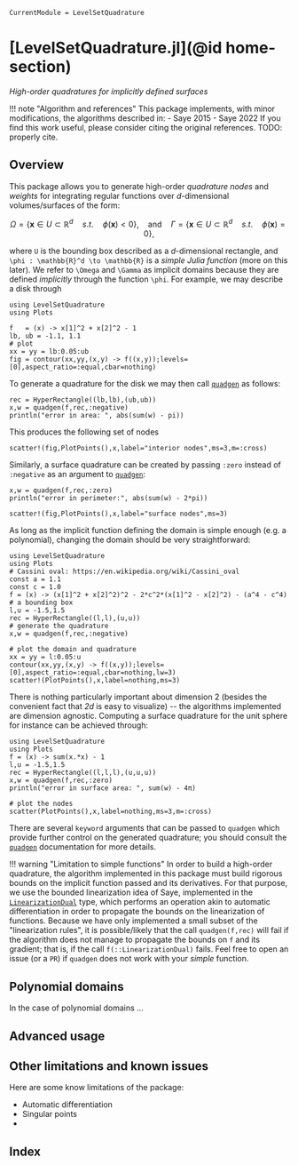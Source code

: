 ```@meta
CurrentModule = LevelSetQuadrature
```

# [LevelSetQuadrature.jl](@id home-section)

*High-order quadratures for implicitly defined surfaces*

!!! note "Algorithm and references"
    This package implements, with minor modifications, the algorithms described
    in:
    - Saye 2015
    - Saye 2022
    If you find this work useful, please consider citing the original
    references. 
    TODO: properly cite.

## Overview

This package allows you to generate high-order *quadrature nodes* and *weights*
for integrating regular functions over $d$-dimensional volumes/surfaces of
the form:

```math
\Omega = \{\boldsymbol{x} \in U \subset \mathbb{R}^d \quad s.t. \quad  \phi(\boldsymbol{x}) < 0\}, \quad \text{and} \quad \Gamma = \{\boldsymbol{x} \in U \subset \mathbb{R}^d \quad s.t. \quad  \phi(\boldsymbol{x}) = 0\},
```

where ``U`` is the bounding box described as a $d$-dimensional rectangle, and
``\phi : \mathbb{R}^d \to \mathbb{R}`` is a *simple Julia function* (more on
this later). We refer to ``\Omega`` and
``\Gamma`` as implicit domains because they are defined *implicitly* through the
function ``\phi``. For example, we may describe a disk through

```@example circle
using LevelSetQuadrature
using Plots

f   = (x) -> x[1]^2 + x[2]^2 - 1
lb, ub = -1.1, 1.1
# plot
xx = yy = lb:0.05:ub
fig = contour(xx,yy,(x,y) -> f((x,y));levels=[0],aspect_ratio=:equal,cbar=nothing)
```

To generate a quadrature for the disk we may then call [`quadgen`](@ref) as follows:

```@example circle
rec = HyperRectangle((lb,lb),(ub,ub))
x,w = quadgen(f,rec,:negative)
println("error in area: ", abs(sum(w) - pi))
```

This produces the following set of nodes

```@example circle
scatter!(fig,PlotPoints(),x,label="interior nodes",ms=3,m=:cross)
```

Similarly, a surface quadrature can be created by passing `:zero` instead of
`:negative` as an argument to [`quadgen`](@ref):

```@example circle
x,w = quadgen(f,rec,:zero)
println("error in perimeter:", abs(sum(w) - 2*pi))
```

```@example circle
scatter!(fig,PlotPoints(),x,label="surface nodes",ms=3)
```

As long as the implicit function defining the domain is simple enough (e.g. a
polynomial), changing the domain should be very straightforward:

```@example cassini
using LevelSetQuadrature
using Plots
# Cassini oval: https://en.wikipedia.org/wiki/Cassini_oval
const a = 1.1
const c = 1.0
f = (x) -> (x[1]^2 + x[2]^2)^2 - 2*c^2*(x[1]^2 - x[2]^2) - (a^4 - c^4)
# a bounding box
l,u = -1.5,1.5
rec = HyperRectangle((l,l),(u,u))
# generate the quadrature
x,w = quadgen(f,rec,:negative)

# plot the domain and quadrature
xx = yy = l:0.05:u
contour(xx,yy,(x,y) -> f((x,y));levels=[0],aspect_ratio=:equal,cbar=nothing,lw=3)
scatter!(PlotPoints(),x,label=nothing,ms=3)
```

There is nothing particularly important about dimension 2 (besides the
convenient fact that *2d* is easy to visualize) -- the algorithms implemented are
dimension agnostic. Computing a surface quadrature for the unit sphere for
instance can be achieved through:

```@example sphere
using LevelSetQuadrature
using Plots
f = (x) -> sum(x.*x) - 1
l,u = -1.5,1.5
rec = HyperRectangle((l,l,l),(u,u,u))
x,w = quadgen(f,rec,:zero)
println("error in surface area: ", sum(w) - 4π)
```

```@example sphere
# plot the nodes
scatter(PlotPoints(),x,label=nothing,ms=3,m=:cross)
```

There are several `keyword` arguments that can be passed to `quadgen` which
provide further control on the generated quadrature; you should consult the
[`quadgen`](@ref) documentation for more details.

!!! warning "Limitation to simple functions"
    In order to build a high-order quadrature, the algorithm implemented in this
    package must build rigorous bounds on the implicit function passed and its
    derivatives. For that purpose, we use the bounded linearization idea of
    Saye, implemented in the [`LinearizationDual`](@ref) type, which performs an
    operation akin to automatic differentiation in order to propagate the bounds
    on the linearization of functions. Because we have only implemented a small
    subset of the "linearization rules", it is possible/likely that the call
    `quadgen(f,rec)` will fail if the algorithm does not manage to propagate the
    bounds on `f` and its gradient; that is, if the call `f(::LinearizationDual)`
    fails. Feel free to open an issue (or a `PR`) if `quadgen` does not work
    with your *simple* function.


## Polynomial domains

In the case of polynomial domains ...

## Advanced usage

## Other limitations and known issues

Here are some know limitations of the package:

- Automatic differentiation
- Singular points
- 

## Index

```@index
```